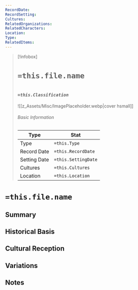 ```yaml
---
RecordDate: 
RecordSetting: 
Cultures: 
RelatedOrganizations: 
RelatedCharacters: 
Location: 
Type: 
RelatedItems:
---
```

> [!infobox]
> # `=this.file.name`
> # <font size=3>*`=this.Classification`*</font>
> ![[z_Assets/Misc/ImagePlaceholder.webp|cover hsmall]]
> ###### Basic Information
> Type |  Stat |
> ---|---|
> Type | `=this.Type` |
> Record Date | `=this.RecordDate` |
> Setting Date | `=this.SettingDate` |
> Cultures | `=this.Cultures` |
> Location | `=this.Location` |


# `=this.file.name`

## Summary

## Historical Basis

## Cultural Reception

## Variations

## Notes